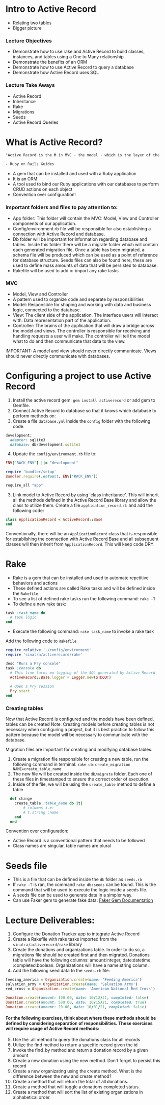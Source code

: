# Intro to Active Record

- Relating two tables
- Bigger picture

### Lecture Objectives

- Demonstrate how to use rake and Active Record to build classes, instances, and tables using a One to Many relationship
- Demonstrate the benefits of an ORM
- Demonstrate how to use Active Record to query a database
- Demonstrate how Active Record uses SQL

### Lecture Take Aways

- Active Record
- Inheritance
- Rake
- Migrations
- Seeds
- Active Record Queries

# What is Active Record?

```txt
"Active Record is the M in MVC - the model - which is the layer of the system responsible for representing business data and logic. Active Record facilitates the creation and use of business objects whose data requires persistent storage to a database. It is an implementation of the Active Record pattern which itself is a description of an Object Relational Mapping system."

- Ruby on Rails Guides
```

- A gem that can be installed and used with a Ruby application
- It is an ORM
- A tool used to bind our Ruby applications with our databases to perform CRUD actions on each object
- Convention over configuration!

### Important folders and files to pay attention to:
- App folder: This folder will contain the MVC: Model, View and Controller components of our application. 
- Config/environment.rb file will be responsible for also establishing a connection with Active Record and database.
- Db folder will be important for information regarding database and tables. Inside this folder there will be a migrate folder which will contain each generated migration file. Once a table has been migrated, a schema file will be produced which can be used as a point of reference for database structure. Seeds files can also be found here, these are used to define mass amounts of data that will be persisted to database. 
- Rakefile will be used to add or import any rake tasks

### MVC 

- Model, View and Controller
- A pattern used to organize code and separate by responsibilities 
- Model: Responsible for shaping and working with data and business logic, connected to the database.
- View: The client side of the application. The interface users will interact with. Data representation part of the application. 
- Controller: The brains of the application that will draw a bridge across the model and views. The controller is responsible for receiving and handling requests a user will make. The controller will tell the model what to do and then communicate that data to the view. 

IMPORTANT: A model and view should never directly communicate. Views should never directly communicate with databases. 

# Configuring a project to use Active Record

1. Install the active record gem: `gem install activerecord` or add gem to Gemfile.
2. Connect Active Record to database so that it knows which database to perform methods on:
3. Create a file `database.yml` inside the `config` folder with the following code:

```rb
development:
  adapter: sqlite3
  database: db/development.sqlite3
```
4. Update the `config/environment.rb` file to:
```rb
ENV["RACK_ENV"] ||= "development"

require 'bundler/setup'
Bundler.require(:default, ENV["RACK_ENV"])

require_all "app"
```
3. Link model to Active Record by using 'class inheritance'. This will inherit all the methods defined in the Active Record Base library and allow the class to utilize them. Create a file `application_record.rb` and add the following code:

```rb
class ApplicationRecord < ActiveRecord::Base
end
```

Conventionally, there will be an `ApplicationRecord` class that is responsible for establishing the connection with Active Record Base and all subsequent classes will then inherit from `ApplicationRecord`. This will keep code DRY.

# Rake

- Rake is a gem that can be installed and used to automate repetitive behaviors and actions
- These defined actions are called Rake tasks and will be defined inside the `Rakefile` 
- To see a list of defined rake tasks run the following command: ` rake -T `
- To define a new rake task: 
```rb
task :task_name do
  # task logic
end
```
- Execute the following command: `rake task_name` to invoke a rake task

Add the following code to `Rakefile`

```rb
require_relative './config/environment'
require 'sinatra/activerecord/rake'

desc "Runs a Pry console"
task :console do
  # This line turns on logging of the SQL generated by Active Record
  ActiveRecord::Base.logger = Logger.new(STDOUT)
  
  # Open a Pry session
  Pry.start
end
```

### Creating tables

Now that Active Record is configured and the models have been defined, tables can be created
Note: Creating models before creating tables is not necessary when configuring a project, but it is best practice to follow this pattern because the model will be necessary to communicate with the database.

Migration files are important for creating and modifying database tables.
1. Create a migration file responsible for creating a new table, run the following command in terminal: `rake db:create_migration NAME=create_table_name`
3. The new file will be created inside the `db/migrate` folder. Each one of these files in timestamped to ensure the correct order of execution.
4. Inside of the file, we will be using the `create_table` method to define a table
```rb 
  def change
    create_table :table_name do |t|
        # columns i.e:
        # t.string :name
    end
  end
```

Convention over configuration:
- Active Record is a conventional pattern that needs to be followed
- Class names are singular, table names are plural

# Seeds file

- This is a file that can be defined inside the `db` folder as `seeds.rb` 
- If `rake -T` is ran, the command `rake db:seeds` can be found. This is the command that will be used to execute the logic inside a seeds file. 
- A seeds file can be used to generate data in a simpler way.
- Can use Faker gem to generate fake data: [Faker Gem Documentation](https://github.com/faker-ruby/faker)


# Lecture Deliverables:

1. Configure the Donation Tracker app to integrate Active Record
2. Create a Rakefile with rake tasks imported from the `sinatra/activerecord/rake` library 
3. Create the donations and organizations table. In order to do so, a migrations file should be created first and then migrated. Donations table will have the following columns: amount:integer, date:datetime, :completed:boolean. Organizations will have a name:string column. 
4. Add the following seed data to the `seeds.rb` file:
```rb
feeding_america = Organization.create(name: 'Feeding America')
salvation_army = Organization.create(name: 'Salvation Army')
red_cross = Organization.create(name: 'American National Red Cross')

Donation.create(amount: 100.00, date: 10/12/21, completed: false)
Donation.create(amount: 500.00, date: 10/15/21, completed: true)
Donation.create(amount: 20.00, date: 10/01/21, completed: false)
```
#### For the following exercises, think about where these methods should be defined by considering separation of responsibilities. These exercises will require usage of Active Record methods:
5. Use the .all method to query the donations class for all records
6. Utilize the find method to return a specific record given the id
7. Invoke the find_by method and return a donation record by a given amount
8. Create a new donation using the new method. Don't forget to persist this record
9. Create a new organizating using the create method. What is the difference between the new and create method?
10. Create a method that will return the total of all donations. 
11. Create a method that will toggle a donations completed status.
12. Create a method that will sort the list of existing organizations in alphabetical order.